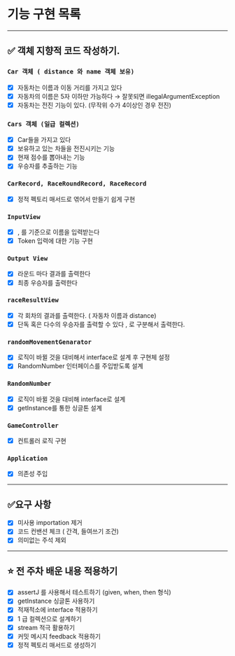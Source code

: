 # 기능 구현 목록

---

## ✅ 객체 지향적 코드 작성하기.

### `Car 객체 ( distance 와 name 객체 보유)`

- [x]  자동차는 이름과 이동 거리를 가지고 있다
- [x]  자동차의 이름은 5자 이하만 가능하다 → 잘못되면 illegalArgumentException
- [x]  자동차는 전진 기능이 있다. (무작위 수가 4이상인 경우 전진)

### `Cars 객체 (일급 컬렉션)`

- [x]  Car들을 가지고 있다
- [x]  보유하고 있는 차들을 전진시키는 기능
- [x]  현재 점수를 뽑아내는 기능
- [x]  우승자를 추출하는 기능

### `CarRecord, RaceRoundRecord, RaceRecord`

- [x]  정적 펙토리 매서드로 엮어서 만들기 쉽게 구현

### `InputView`

- [x]  , 를 기준으로 이름을 입력받는다
- [x]  Token 입력에 대한 기능 구현

### `Output View`

- [x]  라운드 마다 결과를 출력한다
- [x]  최종 우승자를 출력한다

### `raceResultView`

- [x]  각 회차의 결과를 출력한다. ( 자동차 이름과 distance)
- [x]  단독 혹은 다수의 우승자를 출력할 수 있다 , 로 구분해서 출력한다.

### `randomMovementGenarator`

- [x]  로직이 바뀔 것을 대비해서 interface로 설계 후 구현체 설정
- [x]  RandomNumber 인터페이스를 주입받도록 설계

### `RandomNumber`

- [x]  로직이 바뀔 것을 대비해 interface로 설계
- [x]  getInstance를 통한 싱글톤 설계

### `GameController`

- [x]  컨트롤러 로직 구현

### `Application`

- [x]  의존성 주입

---

## ✅요구 사항

- [x]  미사용 importation 제거
- [x]  코드 컨밴션 체크 ( 간격, 들여쓰기 조건)
- [x]  의미없는 주석 제외

---

## ⭐ 전 주차 배운 내용 적용하기

- [x]  assertJ 를 사용해서 테스트하기 (given, when, then 형식)
- [x]  getInstance 싱글톤 사용하기
- [x]  적재적소에 interface 적용하기
- [x]  1 급 컬렉션으로 설계하기
- [x]  stream 적극 활용하기
- [x]  커밋 메시지 feedback 적용하기
- [x]  정적 펙토리 매서드로 생성하기